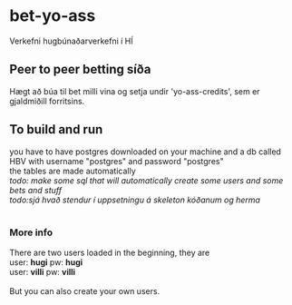 # bet-yo-ass
Verkefni hugbúnaðarverkefni í HÍ

## Peer to peer betting síða
Hægt að búa til bet milli vina og setja undir 'yo-ass-credits', sem er gjaldmiðill forritsins.

## To build and run
you have to have postgres downloaded on your machine and a db called HBV with username "postgres" and password "postgres" <br />
the tables are made automatically <br />
*todo: make some sql that will automatically create some users and some bets and stuff* <br />
*todo:sjá hvað stendur í uppsetningu á skeleton kóðanum og herma* <br />
<br />
### More info
There are two users loaded in the beginning, they are <br />
user: **hugi** pw: **hugi** <br />
user: **villi** pw: **villi** <br />
<br />
But you can also create your own users.
